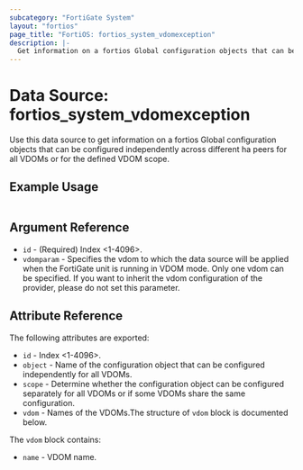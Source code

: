 ```yaml
---
subcategory: "FortiGate System"
layout: "fortios"
page_title: "FortiOS: fortios_system_vdomexception"
description: |-
  Get information on a fortios Global configuration objects that can be configured independently across different ha peers for all VDOMs or for the defined VDOM scope.
---
```


# Data Source: fortios_system_vdomexception
Use this data source to get information on a fortios Global configuration objects that can be configured independently across different ha peers for all VDOMs or for the defined VDOM scope.


## Example Usage

```hcl

```

## Argument Reference

* `id` - (Required) Index <1-4096>.
* `vdomparam` - Specifies the vdom to which the data source will be applied when the FortiGate unit is running in VDOM mode. Only one vdom can be specified. If you want to inherit the vdom configuration of the provider, please do not set this parameter.

## Attribute Reference

The following attributes are exported:

* `id` - Index <1-4096>.
* `object` - Name of the configuration object that can be configured independently for all VDOMs.
* `scope` - Determine whether the configuration object can be configured separately for all VDOMs or if some VDOMs share the same configuration.
* `vdom` - Names of the VDOMs.The structure of `vdom` block is documented below.

The `vdom` block contains:

* `name` - VDOM name.
